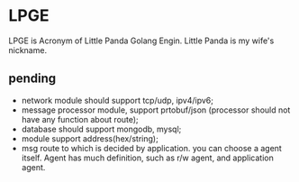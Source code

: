 # LPGE

LPGE is Acronym of Little Panda Golang Engin. Little Panda is my wife's nickname.

## pending

+ network module should support tcp/udp, ipv4/ipv6;
+ message processor module, support prtobuf/json (processor should not have any function about route);
+ database should support mongodb, mysql;
+ module support address(hex/string);
+ msg route to which is decided by application. you can choose a agent itself. Agent has much definition, such as 
	r/w agent, and application agent.